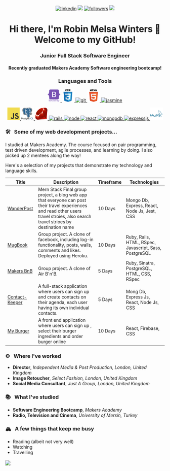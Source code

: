 <div align="center">
 <a href="https://www.linkedin.com/in/robinmwinters/">
    <img alt="linkedin" title="My LinkedIn Page" src="https://img.shields.io/badge/LinkedIn-0077B5?style=for-the-badge&logo=linkedin&logoColor=white"></a>
 <a href="mailto:robinmelsaw@gmail.com">
  <img src="https://img.shields.io/badge/Email-%23D14836?style=for-the-badge&logo=gmail&logoColor=white"/></a>
   <a href="https://github.com/robinucar">
    <img alt="followers" title="Follow me on Github" src="https://img.shields.io/github/followers/jasonrowsell?color=236ad3&labelColor=1155ba&style=for-the-badge&logo=github&label=Follow"/></a>
     <a href="https://www.codewars.com/users/Robin%20Winters">
    <img src="https://img.shields.io/badge/CodeWars-%23AD2C27?style=for-the-badge&logo=codewars&logoColor=white"/></a>
 </div>

<h1 align="center">Hi there, I'm Robin Melsa Winters 👋 Welcome to my GitHub!</h1>

<h3 align="center">Junior Full Stack Software Engineer</h3>
<h4 align="center">Recently graduated Makers Academy Software engineering bootcamp!</h4>


<h3 align="center">Languages and Tools</h3>
<p align="center"> <a href="https://getbootstrap.com" target="_blank"> <img src="https://raw.githubusercontent.com/devicons/devicon/master/icons/bootstrap/bootstrap-plain-wordmark.svg" alt="bootstrap" width="40" height="40"/> </a> <a href="https://www.w3schools.com/css/" target="_blank"> <img src="https://raw.githubusercontent.com/devicons/devicon/master/icons/css3/css3-original-wordmark.svg" alt="css3" width="40" height="40"/> </a> <a href="https://git-scm.com/" target="_blank"> <img src="https://www.vectorlogo.zone/logos/git-scm/git-scm-icon.svg" alt="git" width="40" height="40"/> </a> </a> <a href="https://www.w3.org/html/" target="_blank"> <img src="https://raw.githubusercontent.com/devicons/devicon/master/icons/html5/html5-original-wordmark.svg" alt="html5" width="40" height="40"/> </a> <a href="https://jasmine.github.io/" target="_blank"> <img src="https://www.vectorlogo.zone/logos/jasmine/jasmine-icon.svg" alt="jasmine" width="40" height="40"/> </a> </p>

<p align="center"> <a href="https://developer.mozilla.org/en-US/docs/Web/JavaScript" target="_blank"> <img src="https://raw.githubusercontent.com/devicons/devicon/master/icons/javascript/javascript-original.svg" alt="javascript" width="40" height="40"/> </a> <a href="https://www.postgresql.org" target="_blank"> <img src="https://raw.githubusercontent.com/devicons/devicon/master/icons/postgresql/postgresql-original-wordmark.svg" alt="postgresql" width="40" height="40"/> </a> <a href="https://www.ruby-lang.org/en/" target="_blank"> <img src="https://raw.githubusercontent.com/devicons/devicon/master/icons/ruby/ruby-original.svg" alt="ruby" width="40" height="40"/> </a> <a href="https://rubyonrails.org/" target="_blank"> <img src="https://upload.wikimedia.org/wikipedia/commons/thumb/6/62/Ruby_On_Rails_Logo.svg/1200px-Ruby_On_Rails_Logo.svg.png" alt="rails" width="40" height="40"/> </a> <a href="https://nodejs.org/en/" target="_blank"> <img src="https://icon-library.com/images/node-js-icon/node-js-icon-5.jpg" alt="node" width="40" height="40"/> </a> <a href="https://reactjs.org/" target="_blank"> <img src="https://upload.wikimedia.org/wikipedia/commons/thumb/a/a7/React-icon.svg/2300px-React-icon.svg.png" alt="react" width="40" height="40"/> </a> <a href="https://www.mongodb.com" target="_blank"> <img src="https://cdn.worldvectorlogo.com/logos/mongodb-icon-1.svg" alt="mongodb" width="40" height="40"/> </a> <a href="https://expressjs.com/" target="_blank"> <img src="https://w7.pngwing.com/pngs/545/451/png-transparent-node-js-express-js-javascript-solution-stack-web-application-others-angle-text-rectangle-thumbnail.png" alt="expressjs" width="40" height="40"/> </a> <a href="https://dev.mysql.com/doc/" target="_blank"> <img src="https://raw.githubusercontent.com/devicons/devicon/master/icons/mysql/mysql-plain-wordmark.svg" alt="mysql" width="40" height="40"/> </a> </p>

### 🛠 &nbsp; Some of my web development projects...

I studied at Makers Academy. The course focused on pair programming, test driven development, agile processes, and learning by doing. I also picked up 2 mentees along the way!


Here's a selection of my projects that demonstrate my technology and language skills.

| Title    | Description |Timeframe| Technologies|
| -------- | --------|--------| -------- |
|[WanderPost][1]| Mern Stack Final group project, a blog web app that everyone can post their travel experiences and read other users travel stroies, also search travel strioes by destination name |10 Days|Mongo Db, Express, React, Node Js, Jest, CSS|
| [MugBook][2]|Group project. A clone of facebook, including log-in functionality, posts, walls, comments and likes. Deployed using Heroku.|10 Days|Ruby, Rails, HTML, RSpec, Javascript, Sass, PostgreSQL|
| [Makers BnB][3]|Group project. A clone of Air B'n'B.|5 Days|Ruby, Sinatra, PostgreSQL, HTML, CSS, RSpec|
| [Contact-Keeper][4]|A full-stack application where users can sign up and create contacts on their agenda, each user having its own individual contacts.|5 Days|Mong Db, Express Js, React, Node Js, CSS|
| [My Burger][5]|A front end application where users can sign up , select their burger ingredients and order burger online|10 Days|React, Firebase, CSS|



[1]:https://github.com/robinucar/travel-log
[2]:https://github.com/robinucar/acebook-mugbook
[3]:https://github.com/robinucar/Makersbnb
[4]:https://github.com/robinucar/contact-manager-app
[5]:https://github.com/robinucar/MyBurger

### ⚙️ &nbsp; Where I've worked

 * <strong>Director</strong>, <em>Independent Media & Post Production, London, United Kingdom</em>
 * <strong>Image Retoucher</strong>, <em>Select Fashion, London, United Kingdom</em>
 * <strong>Social Media Consultant</strong>, <em>Just A Group, London, United Kingdom</em>

### 📚 &nbsp; What I've studied

 * <strong>Software Engineering Bootcamp</strong>, <em>Makers Academy</em>
 * <strong>Radio, Television and Cinema</strong>, <em>University of Mersin, Turkey</em>


### 🏔 &nbsp; A few things that keep me busy
* Reading (albeit not very well)
* Watching
* Travelling



<!-- ## Education

#### Makers Academy (Aug 2021 to Nov 2021)
- Use short descriptions of what you did and a skill you used. (Similar to format from the 'Work Experience' section above)
- e.g Frequently used paring in order to problemsolve effeciently, requiring teamwork and communication.
- you might also mention aspects some other skills/knowledge listed below: 
- OOP, TDD, MVC, DDD
- Agile/XP
- Ruby, Rails, JavaScript
- RSpec, Jasmine



TECHNICAL PROFICIENCIES
•JavaScript
•React 
•YARN 
•NoSQL 
•Material 
•Jest 
•Linux 
•Agile
•Redux
•Ruby
•Rails
•Sinetra
•API
•Node.js
•MongoDB 
•Webpack 
•Pupeteer
•Ubuntu 
•Photoshop 
•Version Control
 -->
<a href="https://github.com/robinucar">
  <img align="center" src="https://github-readme-stats.vercel.app/api?username=robinucar&show_icons=true&line_height=27&count_private=true&title_color=ffffff&text_color=c9cacc&icon_color=2bbc8a&bg_color=1d1f21%22%20alt=%22Martin%27s%20GitHub%20Stats%22" />
</a>

